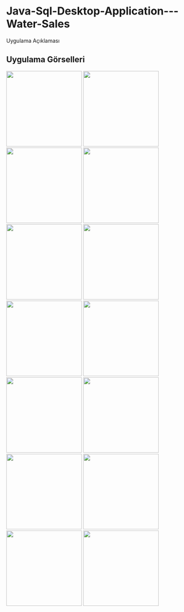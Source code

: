 # Java-Sql-Desktop-Application---Water-Sales

Uygulama Açıklaması

## Uygulama Görselleri

<p>
<a href="https://github.com/Yusuf-E/Java-Sqlite-Desktop-Application-Water-Sales/blob/main/images/1.jpg" target="_blank">
<img src="https://github.com/Yusuf-E/Java-Sqlite-Desktop-Application-Water-Sales/blob/main/images/1.jpg" width="200" style="max-width:100%;"></a>
  
 <a href="https://github.com/Yusuf-E/Java-Sqlite-Desktop-Application-Water-Sales/blob/main/images/2.jpg" target="_blank">
<img src="https://github.com/Yusuf-E/Java-Sqlite-Desktop-Application-Water-Sales/blob/main/images/2.jpg" width="200" style="max-width:100%;"></a>
  
 <a href="https://github.com/Yusuf-E/Java-Sqlite-Desktop-Application-Water-Sales/blob/main/images/3.jpg" target="_blank">
<img src="https://github.com/Yusuf-E/Java-Sqlite-Desktop-Application-Water-Sales/blob/main/images/3.jpg" width="200" style="max-width:100%;"></a>
  
<a href="https://github.com/Yusuf-E/Java-Sqlite-Desktop-Application-Water-Sales/blob/main/images/4.jpg" target="_blank">
<img src="https://github.com/Yusuf-E/Java-Sqlite-Desktop-Application-Water-Sales/blob/main/images/4.jpg" width="200" style="max-width:100%;"></a>
  
<a href="https://github.com/Yusuf-E/Java-Sqlite-Desktop-Application-Water-Sales/blob/main/images/5.jpg" target="_blank">
<img src="https://github.com/Yusuf-E/Java-Sqlite-Desktop-Application-Water-Sales/blob/main/images/5.jpg" width="200" style="max-width:100%;"></a>
  
<a href="https://github.com/Yusuf-E/Java-Sqlite-Desktop-Application-Water-Sales/blob/main/images/6.jpg" target="_blank">
<img src="https://github.com/Yusuf-E/Java-Sqlite-Desktop-Application-Water-Sales/blob/main/images/6.jpg" width="200" style="max-width:100%;"></a>
  
<a href="https://github.com/Yusuf-E/Java-Sqlite-Desktop-Application-Water-Sales/blob/main/images/7.jpg" target="_blank">
<img src="https://github.com/Yusuf-E/Java-Sqlite-Desktop-Application-Water-Sales/blob/main/images/7.jpg" width="200" style="max-width:100%;"></a>
  
<a href="https://github.com/Yusuf-E/Java-Sqlite-Desktop-Application-Water-Sales/blob/main/images/8.jpg" target="_blank">
<img src="https://github.com/Yusuf-E/Java-Sqlite-Desktop-Application-Water-Sales/blob/main/images/8.jpg" width="200" style="max-width:100%;"></a>
  
<a href="https://github.com/Yusuf-E/Java-Sqlite-Desktop-Application-Water-Sales/blob/main/images/9.jpg" target="_blank">
<img src="https://github.com/Yusuf-E/Java-Sqlite-Desktop-Application-Water-Sales/blob/main/images/9.jpg" width="200" style="max-width:100%;"></a>
  
<a href="https://github.com/Yusuf-E/Java-Sqlite-Desktop-Application-Water-Sales/blob/main/images/10.jpg" target="_blank">
<img src="https://github.com/Yusuf-E/Java-Sqlite-Desktop-Application-Water-Sales/blob/main/images/10.jpg" width="200" style="max-width:100%;"></a>
  
<a href="https://github.com/Yusuf-E/Java-Sqlite-Desktop-Application-Water-Sales/blob/main/images/11.jpg" target="_blank">
<img src="https://github.com/Yusuf-E/Java-Sqlite-Desktop-Application-Water-Sales/blob/main/images/11.jpg" width="200" style="max-width:100%;"></a>
  
<a href="https://github.com/Yusuf-E/Java-Sqlite-Desktop-Application-Water-Sales/blob/main/images/12.jpg" target="_blank">
<img src="https://github.com/Yusuf-E/Java-Sqlite-Desktop-Application-Water-Sales/blob/main/images/12.jpg" width="200" style="max-width:100%;"></a>
  
<a href="https://github.com/Yusuf-E/Java-Sqlite-Desktop-Application-Water-Sales/blob/main/images/13.jpg" target="_blank">
<img src="https://github.com/Yusuf-E/Java-Sqlite-Desktop-Application-Water-Sales/blob/main/images/13.jpg" width="200" style="max-width:100%;"></a>
  
<a href="https://github.com/Yusuf-E/Java-Sqlite-Desktop-Application-Water-Sales/blob/main/images/14.jpg" target="_blank">
<img src="https://github.com/Yusuf-E/Java-Sqlite-Desktop-Application-Water-Sales/blob/main/images/14.jpg" width="200" style="max-width:100%;"></a>
  
